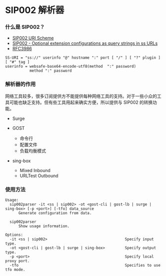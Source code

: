 # SIP002 解析器



### 什么是 SIP002？

- [SIP002 URI Scheme](https://github.com/shadowsocks/shadowsocks-org/wiki/SIP002-URI-Scheme)
- [SIP002 - Optional extension configurations as query strings in ss URLs](https://github.com/shadowsocks/shadowsocks-org/issues/27)
- [RFC3986](https://www.ietf.org/rfc/rfc3986.txt)



```
SS-URI = "ss://" userinfo "@" hostname ":" port [ "/" ] [ "?" plugin ] [ "#" tag ]
userinfo = websafe-base64-encode-utf8(method  ":" password)
           method ":" password
```



### 解析器的作用

网络工具较多，很多订阅提供方不能提供每种网络工具的支持。对于一些小众的工具可能也缺乏支持。但有些工具用起来确实方便，所以提供与 SIP002 的转换功能。

- Surge
- GOST
  - 命令行
  - 配置文件
  - 负载均衡模式

- sing-box
  - Mixed Inbound
  - URLTest Outbound




### 使用方法

```
Usage:
  sip002parser -it <ss | sip002> -ot <gost-cli | gost-lb | surge | sing-box> [-p <port>] [-tfo] data_source
	  Generate configuration from data.

  sip002parser
	  Show usage information.

Options:
  -it <ss | sip002>                                   Specify input type.
  -ot <gost-cli | gost-lb | surge | sing-box>         Specify output type.
  -p <port>                                           Specify local proxy port.
  -tfo                                                Specifies to use tfo mode.
```

